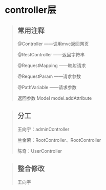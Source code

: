 # controller层

> <h2>常用注释</h2>
> <p>@Controller ——调用mvc返回网页</p>
> <p>@RestController ——返回字符串</p>
> <p>@RequestMapping ——映射请求</p>
> <p>@RequestParam ——请求参数</p>
> <p>@PathVariable ——请求参数</p>
> <p>返回参数 Model model.addAttribute</p>

> <h2>分工</h2>
> <p> 王向宇：adminController</p>
> <p>兰金荣：RootController、RootController</p> 
> <p>陈奇：UserController</p>

> <h2>整合修改</h2>
> <p>王向宇</p>
